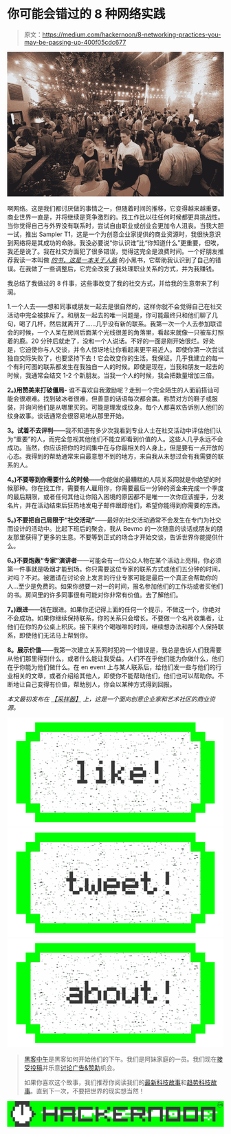 # 你可能会错过的 8 种网络实践

> 原文：<https://medium.com/hackernoon/8-networking-practices-you-may-be-passing-up-400f05cdc677>

![](img/85cc960e60785baab0aefd8422b5f8d8.png)

啊网络。这是我们都讨厌做的事情之一，但随着时间的推移，它变得越来越重要。商业世界一直是，并将继续是竞争激烈的。找工作比以往任何时候都更具挑战性。当你觉得自己与外界没有联系时，尝试自由职业或创业会更加令人沮丧。当我大胆一试，推出 Sampler T1，这是一个为创意企业家提供的商业资源时，我很快意识到网络将是其成功的命脉。我没必要说“你认识谁”比“你知道什么”更重要，但唉，我还是说了。我在社交方面犯了很多错误，觉得这完全是浪费时间。一个好朋友推荐我读一本叫做 [*的书，这是一本关于人脉*](http://www.amazon.com/Little-Black-Book-Connections-Relationships/dp/1885167660) 的小黑书，它帮助我认识到了自己的错误。在我做了一些调整后，它完全改变了我处理职业关系的方式，并为我赚钱。

我总结了我做过的 8 件事，这些事改变了我的社交方式，并给我的生意带来了利润。

1.一个人去——想和同事或朋友一起去是很自然的，这样你就不会觉得自己在社交活动中完全被排斥了。和朋友一起去的唯一问题是，你可能最终只和他们聊了几句，喝了几杯，然后就离开了……几乎没有新的联系。我第一次一个人去参加联谊会的时候，一个人呆在房间后面某个光线很差的角落里，看起来就像一只被车灯照着的鹿。20 分钟后就走了，没和一个人说话。不好的一面是刚开始很烂。好处是，它迫使你与人交谈，并令人惊讶地让你看起来更平易近人。即使你第一次尝试独自交际失败了，也要坚持下去！它会改变你的生活。我保证。几乎我建立的每一个有利可图的联系都发生在我独自一人的时候。即使是现在，当我和朋友一起去的时候，我通常会结交 1-2 个新朋友。当我一个人的时候，我会把数量增加三倍。

**2。)用赞美来打破僵局-** 谁不喜欢自我激励呢？走到一个完全陌生的人面前搭讪可能会很艰难。找到破冰者很难，但善意的话语每次都会赢。称赞对方的鞋子或服装，并询问他们是从哪里买的。可能是理发或纹身。每个人都喜欢告诉别人他们的纹身故事。谈话通常会很容易地从那里开始。

**3。试着不去评判**——我不知道有多少次我看到专业人士在社交活动中评估他们认为“重要”的人，而完全忽视其他他们不能立即看到价值的人。这些人几乎永远不会成功。当然，你应该把你的时间集中在与你最相关的人身上，但是要有一点开放的心态。我得到的帮助通常来自最意想不到的地方，来自我从未想过会有我需要的联系的人。

**4。)不要等到你需要什么的时候**——你能做的最糟糕的人际关系网就是你绝望的时候那种。你在找工作，需要有人雇用你，你需要最后一分钟的资金来完成一个季度的最后期限，或者任何其他让你陷入困境的原因都不是唯一一次你应该握手，分发名片，并在活动结束后狂热地发电子邮件跟踪他们，希望你能得到你需要的东西。

**5。)不要把自己局限于“社交活动”**——最好的社交活动通常不会发生在专门为社交而设计的活动中。比起下班后的聚会，我从 Bevmo 的一次随意的谈话或朋友的朋友那里获得了更多的生意。不要等到正式的场合才开始交谈，告诉世界你能提供什么。

**6。)不要炮轰“专家”演讲者**——可能会有一位公众人物在某个活动上亮相，你必须第一件事就是吸烟才能到场。你只需要这位专家的联系方式或他们五分钟的时间，对吗？不对。被邀请在讨论会上发言的行业专家可能是最后一个真正会帮助你的人…至少是免费的。如果你想要一对一的时间，报名参加他们的工作坊或者买他们的书。房间里的许多同事很有可能对你非常有价值。去了解他们。

**7。)跟进**——钱在跟进。如果你还记得上面的任何一个提示，不做这一个，你绝对不会成功。如果你继续保持联系，你的关系只会增长。不要做一个名片收集者，让他们在你的办公桌上积灰。接下来约个喝咖啡的时间，继续想办法和那个人保持联系，即使他们无法马上帮到你。

**8。展示价值**——我第一次建立关系网时犯的一个错误是，我总是告诉人们我需要从他们那里得到什么，或者什么能让我受益。人们不在乎他们能为你做什么，他们在乎你能为他们做什么。在 en event 上与某人联系后，给他们发一些与他们的行业相关的文章，或者介绍给其他人，即使你不能帮助他们，他们也可以帮助你。不断地让自己变得有价值，帮助别人，你会以某种方式得到回报。

*本文最初发布在* [*【采样器】*](http://www.thesampler.net) *上，这是一个面向创意企业家和艺术社区的商业资源。*

[![](img/50ef4044ecd4e250b5d50f368b775d38.png)](http://bit.ly/HackernoonFB)[![](img/979d9a46439d5aebbdcdca574e21dc81.png)](https://goo.gl/k7XYbx)[![](img/2930ba6bd2c12218fdbbf7e02c8746ff.png)](https://goo.gl/4ofytp)

> [黑客中午](http://bit.ly/Hackernoon)是黑客如何开始他们的下午。我们是阿妹家庭的一员。我们现在[接受投稿](http://bit.ly/hackernoonsubmission)并乐意[讨论广告&赞助](mailto:partners@amipublications.com)机会。
> 
> 如果你喜欢这个故事，我们推荐你阅读我们的[最新科技故事](http://bit.ly/hackernoonlatestt)和[趋势科技故事](https://hackernoon.com/trending)。直到下一次，不要把世界的现实想当然！

[![](img/be0ca55ba73a573dce11effb2ee80d56.png)](https://goo.gl/Ahtev1)